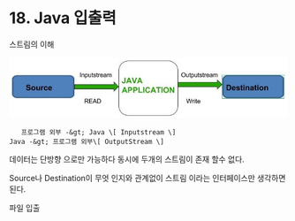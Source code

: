 # 18. Java 입출력

스트림의 이해

![&#xC790;&#xBC14; &#xC2A4;&#xD2B8;&#xB9BC;](../../.gitbook/assets/java-input-output-stream.jpg)

       프로그램 외부 -&gt; Java \[ Inputstream \]                                  Java -&gt; 프로그램 외부\[ OutputStream \]

데이터는 단방향 으로만 가능하다 동시에 두개의 스트림이 존재 할수 없다. 

Source나 Destination이 무엇 인지와 관계없이 스트림 이라는 인터페이스만 생각하면 된다. 



파일 입출

